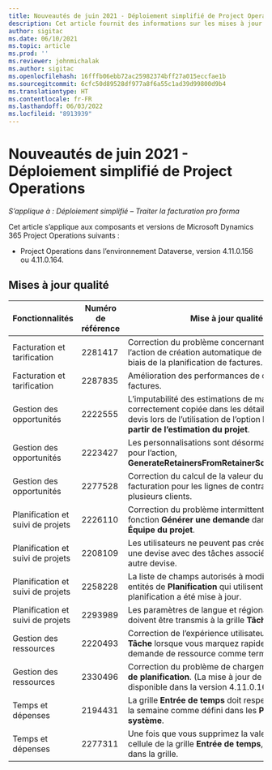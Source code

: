 ```yaml
---
title: Nouveautés de juin 2021 - Déploiement simplifié de Project Operations
description: Cet article fournit des informations sur les mises à jour de qualité disponibles dans la version de juin 2021 du déploiement simplifié de Project Operations.
author: sigitac
ms.date: 06/10/2021
ms.topic: article
ms.prod: ''
ms.reviewer: johnmichalak
ms.author: sigitac
ms.openlocfilehash: 16fffb06ebb72ac25982374bff27a015eccfae1b
ms.sourcegitcommit: 6cfc50d89528df977a8f6a55c1ad39d99800d9b4
ms.translationtype: HT
ms.contentlocale: fr-FR
ms.lasthandoff: 06/03/2022
ms.locfileid: "8913939"
---
```

# <a name="whats-new-june-2021---project-operations-lite-deployment"></a>Nouveautés de juin 2021 - Déploiement simplifié de Project Operations

_S’applique à : Déploiement simplifié – Traiter la facturation pro forma_

Cet article s’applique aux composants et versions de Microsoft Dynamics 365 Project Operations suivants :

  - Project Operations dans l’environnement Dataverse, version 4.11.0.156 ou 4.11.0.164.

## <a name="quality-updates"></a>Mises à jour qualité

| **Fonctionnalités** | **Numéro de référence** | **Mise à jour qualité** |
| --- | --- | --- |
| Facturation et tarification | 2281417 | Correction du problème concernant l’échec de l’action de création automatique de factures par le biais de la planification de factures. |
| Facturation et tarification | 2287835 |   Amélioration des performances de confirmation de factures. |
| Gestion des opportunités | 2222555 | L’imputabilité des estimations de matériel doit être correctement copiée dans les détails de la ligne de devis lors de l’utilisation de l’option **Importer à partir de l’estimation du projet**. |
| Gestion des opportunités | 2223427 | Les personnalisations sont désormais autorisées pour l’action, **GenerateRetainersFromRetainerScheduleOptions**. |
| Gestion des opportunités | 2277528 | Correction du calcul de la valeur du jalon de facturation pour les lignes de contrat du projet avec plusieurs clients. |
| Planification et suivi de projets | 2226110 | Correction du problème intermittent avec la fonction **Générer une demande** dans la grille **Équipe du projet**. |
| Planification et suivi de projets | 2208109 | Les utilisateurs ne peuvent pas créer un projet dans une devise avec des tâches associées dans une autre devise. |
| Planification et suivi de projets | 2258228 | La liste de champs autorisés à modifier avec les entités de **Planification** qui utilisent l’API de planification a été mise à jour. |
| Planification et suivi de projets | 2293989 | Les paramètres de langue et régionaux corrects doivent être transmis à la grille **Tâches du projet**.|
| Gestion des ressources | 2220493 | Correction de l’expérience utilisateur dans la grille **Tâche** lorsque vous marquez rapidement une demande de ressource comme terminée. |
| Gestion des ressources | 2330496 | Correction du problème de chargement du **Tableau de planification**. (La mise à jour de qualité est disponible dans la version 4.11.0.164) |
| Temps et dépenses | 2194431 | La grille **Entrée de temps** doit respecter le début de la semaine comme défini dans les **Paramètres du système**. |
| Temps et dépenses | 2277311 | Une fois que vous supprimez la valeur dans une cellule de la grille **Entrée de temps**, le curseur reste dans la grille. |
